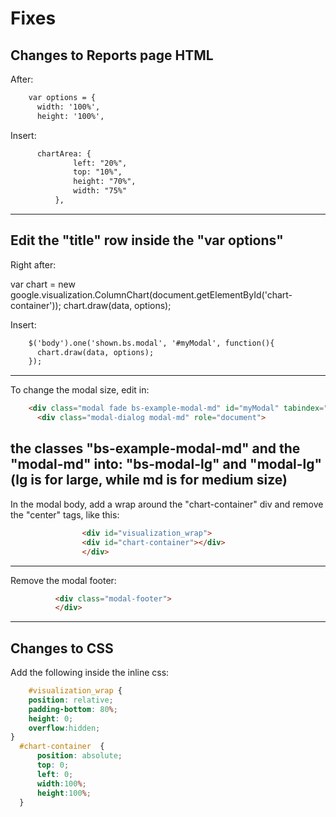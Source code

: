 # Fixes

## Changes to Reports page HTML

After:
```html
    var options = {
      width: '100%',
      height: '100%',
```  
Insert:
```html      
      chartArea: {
              left: "20%",
              top: "10%",
              height: "70%",
              width: "75%"
          },
```
---
Edit the "title" row inside the "var options"
---

Right after:

   var chart = new google.visualization.ColumnChart(document.getElementById('chart-container'));
   chart.draw(data, options);
   
Insert: 
```html 
    $('body').one('shown.bs.modal', '#myModal', function(){
      chart.draw(data, options);
    });
```
---

To change the modal size, edit in:
```html 
    <div class="modal fade bs-example-modal-md" id="myModal" tabindex="-1" role="dialog" aria-labelledby="myModalLabel">
      <div class="modal-dialog modal-md" role="document">
```
the classes "bs-example-modal-md" and the "modal-md"
into: "bs-modal-lg" and "modal-lg"
(lg is for large, while md is for medium size)
---

In the modal body, add a wrap around the "chart-container" div and remove the "center" tags, like this:
```html 
                <div id="visualization_wrap">
                <div id="chart-container"></div>
                </div>
```

---

Remove the modal footer:
```html 
          <div class="modal-footer">
          </div>
```

---

## Changes to CSS

Add the following inside the inline css:

```css
    #visualization_wrap {
    position: relative;
    padding-bottom: 80%;
    height: 0;
    overflow:hidden;
}
  #chart-container  {
      position: absolute;
      top: 0;
      left: 0;
      width:100%;
      height:100%;
  }

```
